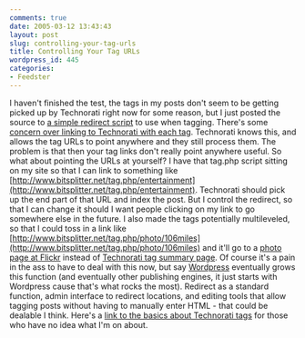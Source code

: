 ```yaml
---
comments: true
date: 2005-03-12 13:43:43
layout: post
slug: controlling-your-tag-urls
title: Controlling Your Tag URLs
wordpress_id: 445
categories:
- Feedster
---
```


I haven't finished the test, the tags in my posts don't seem to be getting picked up by Technorati right now for some reason, but I just posted the source to [a simple redirect script](http://www.bitsplitter.net/projects/tag.php.txt) to use when tagging. There's some [concern over linking to Technorati with each tag](http://uncorked.wachob.com/node/38). Technorati knows this, and allows the tag URLs to point anywhere and they still process them. The problem is that then your tag links don't really point anywhere useful. So what about pointing the URLs at yourself? I have that tag.php script sitting on my site so that I can link to something like [http://www.bitsplitter.net/tag.php/entertainment](http://www.bitsplitter.net/tag.php/entertainment). Technorati should pick up the end part of that URL and index the post. But I control the redirect, so that I can change it should I want people clicking on my link to go somewhere else in the future. I also made the tags potentially multileveled, so that I could toss in a link like [http://www.bitsplitter.net/tag.php/photo/106miles](http://www.bitsplitter.net/tag.php/photo/106miles) and it'll go to a [photo page at Flickr](http://www.flickr.com/photos/tags/106miles) instead of [Technorati tag summary page](http://www.technorati.com/tag/106miles). Of course it's a pain in the ass to have to deal with this now, but say [Wordpress](http://www.wordpress.org) eventually grows this function (and eventually other publishing engines, it just starts with Wordpress cause that's what rocks the most). Redirect as a standard function, admin interface to redirect locations, and editing tools that allow tagging posts without having to manually enter HTML - that could be dealable I think. Here's a [link to the basics about Technorati tags](http://www.technorati.com/help/tags.html) for those who have no idea what I'm on about.
